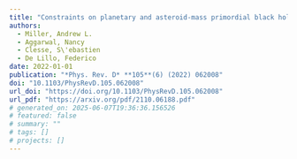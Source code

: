 ```yaml
---
title: "Constraints on planetary and asteroid-mass primordial black holes from continuous gravitational-wave searches"
authors:
  - Miller, Andrew L.
  - Aggarwal, Nancy
  - Clesse, S\'ebastien
  - De Lillo, Federico
date: 2022-01-01
publication: "*Phys. Rev. D* **105**(6) (2022) 062008"
doi: "10.1103/PhysRevD.105.062008"
url_doi: "https://doi.org/10.1103/PhysRevD.105.062008"
url_pdf: "https://arxiv.org/pdf/2110.06188.pdf"
# generated_on: 2025-06-07T19:36:36.156526
# featured: false
# summary: ""
# tags: []
# projects: []
---
```

